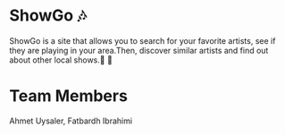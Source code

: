 # ShowGo 🎶 

  ShowGo is a site that allows you to search for your favorite artists, see if they are playing in your area.Then, discover similar artists and find out about other local shows.🎸 🤘

 # Team Members

Ahmet Uysaler, 
Fatbardh Ibrahimi 


